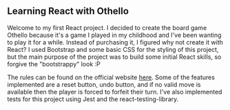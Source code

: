 ## Learning React with Othello
Welcome to my first React project. I decided to create the board game Othello because it's a game I played in my childhood and I've been wanting to play it for a while. Instead of purchasing it, I figured why not create it with React? I used Bootstrap and some basic CSS for the styling of this project, but the main purpose of the project was to build some initial React skills, so forgive the "bootstrappy" look :P

The rules can be found on the official website [here](https://www.worldothello.org/about/about-othello/othello-rules/official-rules/english). Some of the features implemented are a reset button, undo button, and if no valid move is available then the player is forced to forfeit their turn. I've also implemented tests for this project using Jest and the react-testing-library.
